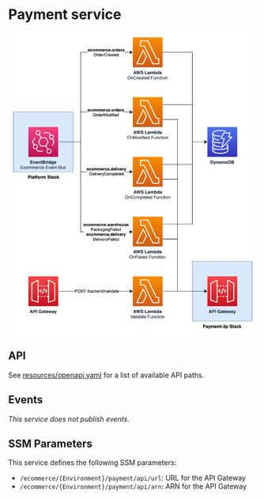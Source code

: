 Payment service
===============

<p align="center">
    <img alt="Payment architecture diagram" src="images/payment.png"/>
</p>

## API

See [resources/openapi.yaml](resources/openapi.yaml) for a list of available API paths.

## Events

_This service does not publish events._

## SSM Parameters

This service defines the following SSM parameters:

* `/ecommerce/{Environment}/payment/api/url`: URL for the API Gateway
* `/ecommerce/{Environment}/payment/api/arn`: ARN for the API Gateway
